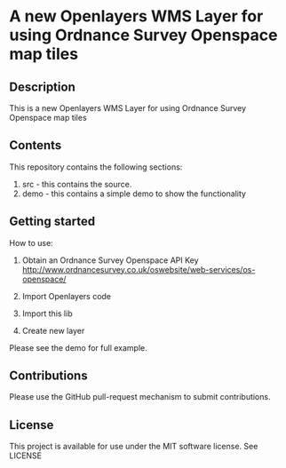 # A new Openlayers WMS Layer for using Ordnance Survey Openspace map tiles

## Description

This is a new Openlayers WMS Layer for using Ordnance Survey Openspace map tiles

## Contents

This repository contains the following sections:

1. src - this contains the source.
2. demo - this contains a simple demo to show the functionality

## Getting started

How to use:

1) Obtain an Ordnance Survey Openspace API Key http://www.ordnancesurvey.co.uk/oswebsite/web-services/os-openspace/

2) Import Openlayers code

3) Import this lib

4) Create new layer



Please see the demo for full example.

## Contributions

Please use the GitHub pull-request mechanism to submit contributions.

## License

This project is available for use under the MIT software license.
See LICENSE
